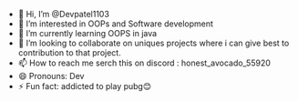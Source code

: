 - 👋 Hi, I’m @Devpatel1103
- 👀 I’m interested in OOPs and Software development
- 🌱 I’m currently learning OOPS in java
- 💞️ I’m looking to collaborate on uniques projects where i can give best to contribution to that project.
- 📫 How to reach me serch this on discord : honest_avocado_55920
- 😄 Pronouns: Dev
- ⚡ Fun fact: addicted to play pubg😊

<!---
Devpatel1103/Devpatel1103 is a ✨ special ✨ repository because its `README.md` (this file) appears on your GitHub profile.
You can click the Preview link to take a look at your changes.
--->
